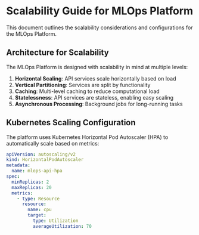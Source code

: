 # Scalability Guide for MLOps Platform

This document outlines the scalability considerations and configurations for the MLOps Platform.

## Architecture for Scalability

The MLOps Platform is designed with scalability in mind at multiple levels:

1. **Horizontal Scaling**: API services scale horizontally based on load
2. **Vertical Partitioning**: Services are split by functionality
3. **Caching**: Multi-level caching to reduce computational load
4. **Statelessness**: API services are stateless, enabling easy scaling
5. **Asynchronous Processing**: Background jobs for long-running tasks

## Kubernetes Scaling Configuration

The platform uses Kubernetes Horizontal Pod Autoscaler (HPA) to automatically scale based on metrics:

```yaml
apiVersion: autoscaling/v2
kind: HorizontalPodAutoscaler
metadata:
  name: mlops-api-hpa
spec:
  minReplicas: 2
  maxReplicas: 20
  metrics:
    - type: Resource
      resource:
        name: cpu
        target:
          type: Utilization
          averageUtilization: 70
```
